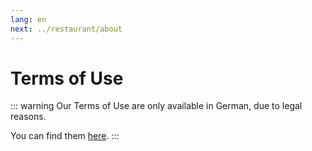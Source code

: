 ```yaml
---
lang: en
next: ../restaurant/about
---
```


# Terms of Use

::: warning
Our Terms of Use are only available in German, due to legal reasons.

You can find them [here](../de/legal/terms.md).
:::
